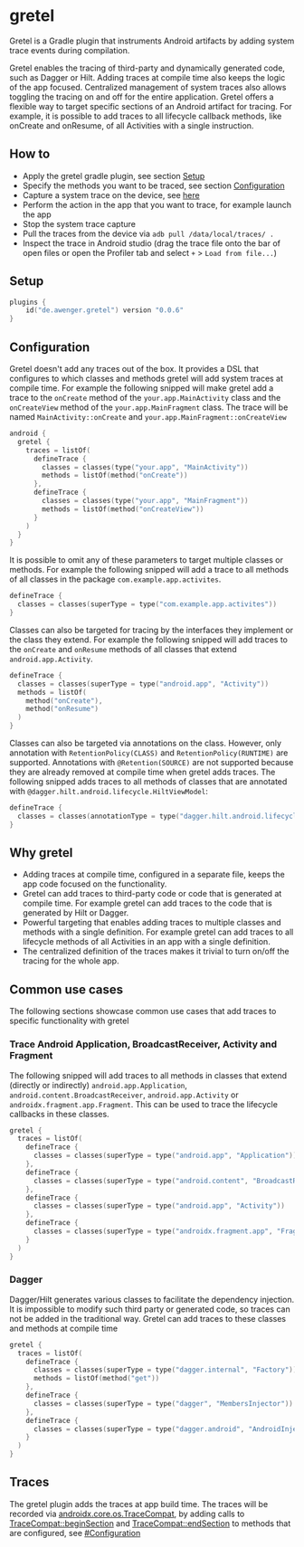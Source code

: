 # gretel

Gretel is a Gradle plugin that instruments Android artifacts by adding system trace events during compilation. 

Gretel enables the tracing of third-party and dynamically generated code, such as Dagger or Hilt. 
Adding traces at compile time also keeps the logic of the app focused. 
Centralized management of system traces also allows toggling the tracing on and off for the entire application. 
Gretel offers a flexible way to target specific sections of an Android artifact for tracing. 
For example, it is possible to add traces to all lifecycle callback methods, like onCreate and onResume, of all Activities with a single instruction.

## How to

- Apply the gretel gradle plugin, see section [Setup](#Setup)
- Specify the methods you want to be traced, see section [Configuration](#Configuration)
- Capture a system trace on the device, see [here](https://developer.android.com/topic/performance/tracing/on-device)
- Perform the action in the app that you want to trace, for example launch the app
- Stop the system trace capture
- Pull the traces from the device via `adb pull /data/local/traces/ .`
- Inspect the trace in Android studio (drag the trace file onto the bar of open files or open the Profiler tab and
  select `+` > `Load from file...`)

## Setup

```kt
plugins {
    id("de.awenger.gretel") version "0.0.6"
}
```

## Configuration

Gretel doesn't add any traces out of the box.
It provides a DSL that configures to which classes and methods gretel will add system traces at compile time.
For example the following snipped will make gretel add a trace to the `onCreate` method of the `your.app.MainActivity` class
and the `onCreateView` method of the `your.app.MainFragment` class.
The trace will be named `MainActivity::onCreate` and `your.app.MainFragment::onCreateView`

```kt
android {
  gretel {
    traces = listOf(
      defineTrace {
        classes = classes(type("your.app", "MainActivity"))
        methods = listOf(method("onCreate"))
      },
      defineTrace {
        classes = classes(type("your.app", "MainFragment"))
        methods = listOf(method("onCreateView"))
      }
    )
  }
}
```

It is possible to omit any of these parameters to target multiple classes or methods.
For example the following snipped will add a trace to all methods of all classes in the package `com.example.app.activites`.

```kt
defineTrace {
  classes = classes(superType = type("com.example.app.activites"))
}
```

Classes can also be targeted for tracing by the interfaces they implement or the class they extend.
For example the following snipped will add traces to the `onCreate` and `onResume` methods of all classes that extend `android.app.Activity`.

```kt
defineTrace {
  classes = classes(superType = type("android.app", "Activity"))
  methods = listOf(
    method("onCreate"),
    method("onResume")
  )
}
```

Classes can also be targeted via annotations on the class.
However, only annotation with `RetentionPolicy(CLASS)` and `RetentionPolicy(RUNTIME)` are supported.
Annotations with `@Retention(SOURCE)` are not supported because they are already removed at compile time when gretel adds traces.
The following snipped adds traces to all methods of classes that are annotated with `@dagger.hilt.android.lifecycle.HiltViewModel`:

```kt
defineTrace {
  classes = classes(annotationType = type("dagger.hilt.android.lifecycle", "HiltViewModel"))
}
```

## Why gretel

- Adding traces at compile time, configured in a separate file, keeps the app code focused on the functionality.
- Gretel can add traces to third-party code or code that is generated at compile time. For example gretel can add traces to the code that is generated by Hilt or Dagger.
- Powerful targeting that enables adding traces to multiple classes and methods with a single definition. For example gretel can add traces to all lifecycle methods of all Activities in an app with a single definition.
- The centralized definition of the traces makes it trivial to turn on/off the tracing for the whole app.

## Common use cases

The following sections showcase common use cases that add traces to specific functionality with gretel

### Trace Android Application, BroadcastReceiver, Activity and Fragment

The following snipped will add traces to all methods in classes that extend (directly or indirectly) 
`android.app.Application`, `android.content.BroadcastReceiver`, `android.app.Activity` or `androidx.fragment.app.Fragment`.
This can be used to trace the lifecycle callbacks in these classes.

```kt
gretel {
  traces = listOf(
    defineTrace {
      classes = classes(superType = type("android.app", "Application"))
    },
    defineTrace {
      classes = classes(superType = type("android.content", "BroadcastReceiver"))
    },
    defineTrace {
      classes = classes(superType = type("android.app", "Activity"))
    },
    defineTrace {
      classes = classes(superType = type("androidx.fragment.app", "Fragment"))
    }
  )
}
```

### Dagger

Dagger/Hilt generates various classes to facilitate the dependency injection.
It is impossible to modify such third party or generated code, so traces can not be added in the traditional way.
Gretel can add traces to these classes and methods at compile time
```kt
gretel {
  traces = listOf(
    defineTrace {
      classes = classes(superType = type("dagger.internal", "Factory"))
      methods = listOf(method("get"))
    },
    defineTrace {
      classes = classes(superType = type("dagger", "MembersInjector"))
    },
    defineTrace {
      classes = classes(superType = type("dagger.android", "AndroidInjector"))
    }
  )
}
```

## Traces

The gretel plugin adds the traces at app build time.
The traces will be recorded via [androidx.core.os.TraceCompat](https://developer.android.com/reference/androidx/core/os/TraceCompat), by adding calls to [TraceCompat::beginSection](https://developer.android.com/reference/androidx/core/os/TraceCompat#beginSection(java.lang.String)) 
and [TraceCompat::endSection](https://developer.android.com/reference/androidx/core/os/TraceCompat#endSection()) to methods that are configured, see [#Configuration](#Configuration)
